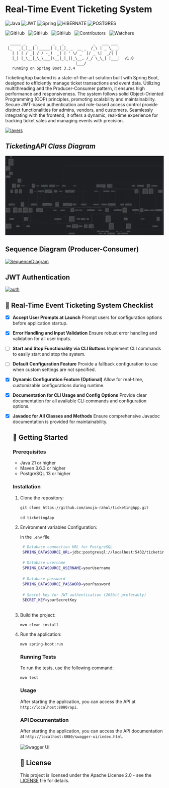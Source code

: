 # Real-Time Event Ticketing System

![Java](https://img.shields.io/badge/java-000?style=for-the-badge&logo=openjdk&logoColor=f89820)
![JWT](https://img.shields.io/badge/-JWT-000?style=for-the-badge&logo=json-web-tokens)
![Spring](https://img.shields.io/badge/spring-000?style=for-the-badge&logo=spring&logoColor=green)
![HIBERNATE](https://img.shields.io/badge/Hibernate-000?style=for-the-badge&logo=hibernate&logoColor=white)
![POSTGRES](https://img.shields.io/badge/-postgresql-000?style=for-the-badge&logo=postgresql)

![GitHub](https://img.shields.io/github/forks/anuja-rahul/ticketingApp?style&logo=github)
&nbsp;
![GitHub](https://img.shields.io/github/license/anuja-rahul/ticketingApp?style&logo=github)
&nbsp;
![GitHub](https://img.shields.io/github/stars/anuja-rahul/ticketingApp?style&logo=github)
&nbsp;
![Contributors](https://img.shields.io/github/contributors/anuja-rahul/ticketingApp?style&logo=github)
&nbsp;
![Watchers](https://img.shields.io/github/watchers/anuja-rahul/ticketingApp?style&logo=github)
&nbsp;

```shell
  _____ _    _       _   _             _   ___ ___
 |_   _(_)__| |_____| |_(_)_ _  __ _  /_\ | _ \_ _|
   | | | / _| / / -_)  _| | ' \/ _` |/ _ \|  _/| |
   |_| |_\__|_\_\___|\__|_|_||_\__, /_/ \_\_| |___|  v1.0
                               |___/
   running on Spring Boot 3.3.4
```

TicketingApp backend is a state-of-the-art solution built with Spring Boot, designed to efficiently manage ticket transactions and event data. 
Utilizing multithreading and the Producer-Consumer pattern, it ensures high performance and responsiveness. 
The system follows solid Object-Oriented Programming (OOP) principles, promoting scalability and maintainability. 
Secure JWT-based authentication and role-based access control provide distinct functionalities for admins, vendors, and customers. 
Seamlessly integrating with the frontend, it offers a dynamic, real-time experience for tracking ticket sales and managing events with precision.

[![layers](https://mermaid.ink/img/pako:eNpVUsGO2yAU_BXr7dVxsLGxzVa9NNtTq0q7PVW-vBgco8XGArzdNMq_F5Ooq554M8O8xwAX6I2QwOFkcRmTb8-P3ZwkX62Z_dMskk-73efk8PNHZMN6I74E1RqtpY38B7zJL9K-qV5G7V7fhGe5GKe8seeofcD7HPR4RLcZN7nX6NxBDomQA67aJ4PSmj8QQlIX5r1K_kApvde730r4kZfL-yOkMEk7oRIh1mXr1IEf5SQ74KEUaF876OZr2IerNy_nuQfu7SpTWBeBXh4UhtuY_iefxHZS4ANqF0htUMgAL-DPS7w_5Xzo2Jt5UKeNX60O9Oj94vh-v8nZSflxPWa9mfZOiRGtH99atmcFa7CgktUUK0pFf8zbZijKfBA1yQuE6zWFBeet6zvwhmSkKvKGVoxWtGyqFM7Ac5LlJWN5WbZ0o1nw_DEmpCBZW7O8aauKVbRmpA4GGdN8vz19_AEpWLOexn8Bw7xf0R7x9S-eDK5R?type=png)](https://mermaid.live/edit#pako:eNpVUsGO2yAU_BXr7dVxsLGxzVa9NNtTq0q7PVW-vBgco8XGArzdNMq_F5Ooq554M8O8xwAX6I2QwOFkcRmTb8-P3ZwkX62Z_dMskk-73efk8PNHZMN6I74E1RqtpY38B7zJL9K-qV5G7V7fhGe5GKe8seeofcD7HPR4RLcZN7nX6NxBDomQA67aJ4PSmj8QQlIX5r1K_kApvde730r4kZfL-yOkMEk7oRIh1mXr1IEf5SQ74KEUaF876OZr2IerNy_nuQfu7SpTWBeBXh4UhtuY_iefxHZS4ANqF0htUMgAL-DPS7w_5Xzo2Jt5UKeNX60O9Oj94vh-v8nZSflxPWa9mfZOiRGtH99atmcFa7CgktUUK0pFf8zbZijKfBA1yQuE6zWFBeet6zvwhmSkKvKGVoxWtGyqFM7Ac5LlJWN5WbZ0o1nw_DEmpCBZW7O8aauKVbRmpA4GGdN8vz19_AEpWLOexn8Bw7xf0R7x9S-eDK5R)

## *TicketingAPI Class Diagram*

[![ClassDiagram](diagrams/ticketingappClassDiagramPreview.png)](https://github.com/anuja-rahul/ticketingApp/blob/main/diagrams/ticketingappClassDiagram.png)

## Sequence Diagram (Producer-Consumer)

[![SequenceDiagram](https://mermaid.ink/img/pako:eNrtVsuO2jAU_RXLqxmJoRARFLwYqUO77AY6s6jYuLEHrEns1A_aFPHvvXkBcUKBqt01q9g-576O7esdjhXjmGDDvzkuY_5B0LWm6Uoi-GhslUbPhutqnFFtRSwyKi167-yGSxhSK5ScK2m1SpI-5GcRv3F7GbHkeiti3l1-4ZIpfXZ57oxVKb8M8NxUwCI79PD4eDYhghZ8LYwFGBTjBFV7OsfrMVq7JkjXFu_u0TtET0ze3fcZrXnooTBZBEw8wIKbTEnTTcqvPRAZq2crqI84oR3CjTWH2KrJJsIWpCS1ZCJoSxPBgFZNN7QWqErIc_ZS8aqsXGLPuetVtYm1vdg476X0BtFGzkubrDeS_ip7vIuqPLn8ZlW-uvySJN7ROIrSLPiV-YfCuIz9dWGeS5u3C_Ok3Hpjr9BlyZPkZmEMkP4r82fKLFVyOC-_v1lZKo4XqjPcXEHqVP1Knne1HVm926HYTwueKSOgfeZdePfS_LgF12DlVawPToSEBgEd2KDvwm5ulNQn4wEGUEoFg16_K4ytMOSb8hUm8MuoflvhldwDDtqRWuYyxsRqxwdYF2cFk1eaGBhVe6V-JRxmoc1-Ueo45qxI_VP1tChfGCUGkx3-gUkQjodBNI6ms1E0jaIwCgc4x2QSDmdBMA4mk3A0DWZRsB_gn6XV0TDc_wKz5wu7?type=png)](https://mermaid.live/edit#pako:eNrtVsuO2jAU_RXLqxmJoRARFLwYqUO77AY6s6jYuLEHrEns1A_aFPHvvXkBcUKBqt01q9g-576O7esdjhXjmGDDvzkuY_5B0LWm6Uoi-GhslUbPhutqnFFtRSwyKi167-yGSxhSK5ScK2m1SpI-5GcRv3F7GbHkeiti3l1-4ZIpfXZ57oxVKb8M8NxUwCI79PD4eDYhghZ8LYwFGBTjBFV7OsfrMVq7JkjXFu_u0TtET0ze3fcZrXnooTBZBEw8wIKbTEnTTcqvPRAZq2crqI84oR3CjTWH2KrJJsIWpCS1ZCJoSxPBgFZNN7QWqErIc_ZS8aqsXGLPuetVtYm1vdg476X0BtFGzkubrDeS_ip7vIuqPLn8ZlW-uvySJN7ROIrSLPiV-YfCuIz9dWGeS5u3C_Ok3Hpjr9BlyZPkZmEMkP4r82fKLFVyOC-_v1lZKo4XqjPcXEHqVP1Knne1HVm926HYTwueKSOgfeZdePfS_LgF12DlVawPToSEBgEd2KDvwm5ulNQn4wEGUEoFg16_K4ytMOSb8hUm8MuoflvhldwDDtqRWuYyxsRqxwdYF2cFk1eaGBhVe6V-JRxmoc1-Ueo45qxI_VP1tChfGCUGkx3-gUkQjodBNI6ms1E0jaIwCgc4x2QSDmdBMA4mk3A0DWZRsB_gn6XV0TDc_wKz5wu7)

## JWT Authentication

[![auth](https://mermaid.ink/img/pako:eNqFVFFv2jAQ_iuWnzaNQkJIAD9UmsqqblqlrrBNmngx9kGsBjuzna6s4r_PTgyFJtvygMjdfffdZ3-5Z8wUB0ywgZ8VSAYzQTeabpcSuaek2gomSiotuioESNuOf_q-eF_Z_FoUFnRneg76UTBo574a0DOwVBTmrzVzYJUWdtfOzIQpqWU5aA8uoGO2KyWtVkXRNdiMWrqixlE2uUbfxeXluzNFxE0gObpZLO7QvT8jE3jOqhzsFeoqB_bgi9BCPUDgaH5pYdGtMEbIDVIafZSPtBDc1zb5dnfXvhmPNIOMogS9uVZ6JTgH-baBQWEAfftfq0ZfOG7S1FMLrycNwFDnUe3LIuizory-RRQyL-B2uVdxccrdDTxhDYDTY230eeTpiXbKPDjHEZW1xEPAuwKe7I0q-KGNfw7pLtp5xRgYs5T_4Gv5kaA7asyxLwq8Ly1aCN_mxbMEuSv-RTU_N15t1mNRzRysTNCXCvTuxNpHphCptZ0y3IOttKzznd19fYewALsHUyp5RtSS9Nq7wyhCb8J5HpwruT9Z3MNb0FsquNtHzz61xDaHLSwxcX851Q9LvJR7V0crq-Y7yTCxuoIeruobDrvrPPiBC6s0Jmvqvo8eLpxlwb0-Y7sr_eLbCGNdR6bkWmx8vNKFC-fWloYMBj7d3wibV6s-U9uBETx3WyR_nGaDbJhN6DCBbJzQNEk4W8XTyXo4itd8HMVDivf7HnbLxnd9wmQS9aN0GE-SNEvSZDRJe3iHSRz141GWxaPRNPHhzGF-K-VURP3pOIsn0zTN0mScRWMHgFrNbbOz69Xdw1pVm_wo0PH9qOH1-_4PXujrmQ?type=png)](https://mermaid.live/edit#pako:eNqFVFFv2jAQ_iuWnzaNQkJIAD9UmsqqblqlrrBNmngx9kGsBjuzna6s4r_PTgyFJtvygMjdfffdZ3-5Z8wUB0ywgZ8VSAYzQTeabpcSuaek2gomSiotuioESNuOf_q-eF_Z_FoUFnRneg76UTBo574a0DOwVBTmrzVzYJUWdtfOzIQpqWU5aA8uoGO2KyWtVkXRNdiMWrqixlE2uUbfxeXluzNFxE0gObpZLO7QvT8jE3jOqhzsFeoqB_bgi9BCPUDgaH5pYdGtMEbIDVIafZSPtBDc1zb5dnfXvhmPNIOMogS9uVZ6JTgH-baBQWEAfftfq0ZfOG7S1FMLrycNwFDnUe3LIuizory-RRQyL-B2uVdxccrdDTxhDYDTY230eeTpiXbKPDjHEZW1xEPAuwKe7I0q-KGNfw7pLtp5xRgYs5T_4Gv5kaA7asyxLwq8Ly1aCN_mxbMEuSv-RTU_N15t1mNRzRysTNCXCvTuxNpHphCptZ0y3IOttKzznd19fYewALsHUyp5RtSS9Nq7wyhCb8J5HpwruT9Z3MNb0FsquNtHzz61xDaHLSwxcX851Q9LvJR7V0crq-Y7yTCxuoIeruobDrvrPPiBC6s0Jmvqvo8eLpxlwb0-Y7sr_eLbCGNdR6bkWmx8vNKFC-fWloYMBj7d3wibV6s-U9uBETx3WyR_nGaDbJhN6DCBbJzQNEk4W8XTyXo4itd8HMVDivf7HnbLxnd9wmQS9aN0GE-SNEvSZDRJe3iHSRz141GWxaPRNPHhzGF-K-VURP3pOIsn0zTN0mScRWMHgFrNbbOz69Xdw1pVm_wo0PH9qOH1-_4PXujrmQ)

## 🎫 Real-Time Event Ticketing System Checklist

- [x] **Accept User Prompts at Launch**
  Prompt users for configuration options before application startup.

- [x] **Error Handling and Input Validation**
  Ensure robust error handling and validation for all user inputs.

- [ ] **Start and Stop Functionality via CLI Buttons**
  Implement CLI commands to easily start and stop the system.

- [ ] **Default Configuration Feature**
  Provide a fallback configuration to use when custom settings are not specified.

- [x] **Dynamic Configuration Feature (Optional)**
  Allow for real-time, customizable configurations during runtime.

- [x] **Documentation for CLI Usage and Config Options**
  Provide clear documentation for all available CLI commands and configuration options.

- [x] **Javadoc for All Classes and Methods**
  Ensure comprehensive Javadoc documentation is provided for maintainability.

  ## 🚀 Getting Started

  ### Prerequisites

  - Java 21 or higher
  - Maven 3.6.3 or higher
  - PostgreSQL 13 or higher

  ### Installation

  1. Clone the repository:

      ```shell
      git clone https://github.com/anuja-rahul/ticketingApp.git

      cd ticketingApp
      ```

  2. Environment variables Configuration:
    
     in the `.env` file

      ```bash
       # Database connection URL for PostgreSQL
       SPRING_DATASOURCE_URL=jdbc:postgresql://localhost:5432/ticketingapp
      
       # Database username
       SPRING_DATASOURCE_USERNAME=yourUsername
      
       # Database password
       SPRING_DATASOURCE_PASSWORD=yourPassword
      
       # Secret key for JWT authentication (265bit preferably)
       SECRET_KEY=yourSecretKey
          
      ```

  3. Build the project:

      ```shell
      mvn clean install
      ```

  4. Run the application:

      ```shell
      mvn spring-boot:run
      ```

     ### Running Tests

     To run the tests, use the following command:

     ```shell
     mvn test
     ```

     ### Usage

     After starting the application, you can access the API at `http://localhost:8080/api`.
    
     ### API Documentation

     After starting the application, you can access the API documentation at `http://localhost:8080/swagger-ui/index.html`.
     <br /><br />
     ![Swagger UI](diagrams/SwaggerUI.gif)

     ## 📄 License

     This project is licensed under the Apache License 2.0 - see the [LICENSE](LICENSE) file for details.
